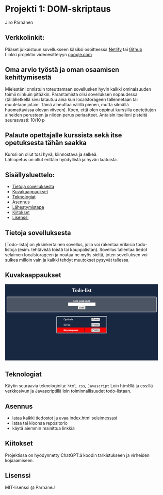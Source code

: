 # Projekti 1: DOM-skriptaus
Jiro Pärnänen 

## Verkkolinkit:
Pääset julkaistuun sovellukseen käsiksi osoitteessa [Netlify](https://dom-skriptaus-projekti.netlify.app/) tai [Github](https://parnanenj.github.io/DOM-skriptaus-projekti/)  
Linkki projektin videoesittelyyn [google.com](https://google.com)

## Oma arvio työstä ja oman osaamisen kehittymisestä
Mielestäni onnistuin toteuttamaan sovellusken hyvin kaikki ominaisuuden toimii niinkuin pitääkin. 
Parantamista olisi sovelluksen nopaudessa (tällähetkellä sivu latautuu aina kun localstorageen tallennetaan tai muutetaan jotain. Tämä aiheuttaa välillä pienen, mutta silmällä huomattavissa olevan viiveen). 
Koen, että olen oppinut kurssilla opetettujen aiheiden perusteen ja niiden perus periaatteet.
Antaisin itselleni pisteitä seuraavasti: 10/10 p

## Palaute opettajalle kurssista sekä itse opetuksesta tähän saakka
Kurssi on ollut tosi hyvä, kiinnostava ja selkeä.  
Lähiopetus on ollut erittäin hyödyllistä ja hyvän laatuista.

## Sisällysluettelo:

- [Tietoja sovelluksesta](#tietoja-sovelluksesta)
- [Kuvakaappaukset](#kuvakaappaukset)
- [Teknologiat](#teknologiat)
- [Asennus](#asennus)
- [Lähestymistapa](#lähestymistapa)
- [Kiitokset](#kiitokset)
- [Lisenssi](#lisenssi)

## Tietoja sovelluksesta
[Todo-lista] on yksinkertainen sovellus, jolla voi rakentaa erilaisia  todo-listoja (esim. tehtävistä töistä tai kauppalistan). Sovellus tallentaa tiedot selaimen localstorageen ja noutaa ne myös sieltä, joten sovelluksen voi sulkea milloin vain ja kaikki tehdyt muutokset pysyvät tallessa.

## Kuvakaappaukset
 
![Kuvakaappaus](https://github.com/ParnanenJ/DOM-skriptaus-projekti/blob/main/ss.png)

## Teknologiat 
Käytin seuraavia teknologioita: `html`, `css`, `Javascript`
Loin html:llä ja css:llä verkkosivun ja Javascriptillä loin toiminnallisuudet todo-listaan.

## Asennus  
- lataa kaikki tiedostot ja avaa index.html selaimessasi  
- lataa tai kloonaa repositorio  
- käytä aiemmin mainittua linkkiä

## Kiitokset
Projektissa on hyödynnetty ChatGPT:ä koodin tarkistukseen ja virheiden kojaaamiseen. 

## Lisenssi

MIT-lisenssi @ ParnaneJ
